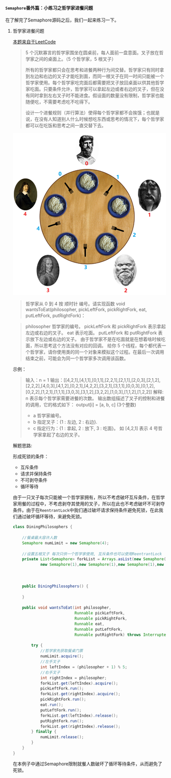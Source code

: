 #### `Semaphore`番外篇：小练习之哲学家进餐问题

在了解完了Semaphore源码之后，我们一起来练习一下。

1. 哲学家进餐问题

   [本题来自于LeetCode](https://leetcode-cn.com/problems/the-dining-philosophers/)

   > 5 个沉默寡言的哲学家围坐在圆桌前，每人面前一盘意面。叉子放在哲学家之间的桌面上。（5 个哲学家，5 根叉子）
   >
   > 所有的哲学家都只会在思考和进餐两种行为间交替。哲学家只有同时拿到左边和右边的叉子才能吃到面，而同一根叉子在同一时间只能被一个哲学家使用。每个哲学家吃完面后都需要把叉子放回桌面以供其他哲学家吃面。只要条件允许，哲学家可以拿起左边或者右边的叉子，但在没有同时拿到左右叉子时不能进食。假设面的数量没有限制，哲学家也能随便吃，不需要考虑吃不吃得下。
   >
   > 设计一个进餐规则（并行算法）使得每个哲学家都不会挨饿；也就是说，在没有人知道别人什么时候想吃东西或思考的情况下，每个哲学家都可以在吃饭和思考之间一直交替下去。

   <img src="../resource/pictures/concurrent/哲学家进餐.png" alt="哲学家进餐问题" style="zoom:80%;" />

   > 哲学家从 0 到 4 按 顺时针 编号。请实现函数 void wantsToEat(philosopher, pickLeftFork, pickRightFork, eat, putLeftFork, putRightFork)：

   > philosopher 哲学家的编号。
   > pickLeftFork 和 pickRightFork 表示拿起左边或右边的叉子。
   > eat 表示吃面。
   > putLeftFork 和 putRightFork 表示放下左边或右边的叉子。
   > 由于哲学家不是在吃面就是在想着啥时候吃面，所以思考这个方法没有对应的回调。
   > 给你 5 个线程，每个都代表一个哲学家，请你使用类的同一个对象来模拟这个过程。在最后一次调用结束之前，可能会为同一个哲学家多次调用该函数。

   示例：

   > 输入：n = 1
   > 输出：[[4,2,1],[4,1,1],[0,1,1],[2,2,1],[2,1,1],[2,0,3],[2,1,2],[2,2,2],[4,0,3],[4,1,2],[0,2,1],[4,2,2],[3,2,1],[3,1,1],[0,0,3],[0,1,2],[0,2,2],[1,2,1],[1,1,1],[3,0,3],[3,1,2],[3,2,2],[1,0,3],[1,1,2],[1,2,2]]
   > 解释:
   > n 表示每个哲学家需要进餐的次数。
   > 输出数组描述了叉子的控制和进餐的调用，它的格式如下：
   > output[i] = [a, b, c] (3个整数)
   >
   > - a 哲学家编号。
   > - b 指定叉子：{1 : 左边, 2 : 右边}.
   > - c 指定行为：{1 : 拿起, 2 : 放下, 3 : 吃面}。
   >   如 [4,2,1] 表示 4 号哲学家拿起了右边的叉子。

   解题思路:

   形成死锁的条件：

   * 互斥条件
   * 请求并保持条件
   * 不可剥夺条件
   * 循环等待

   由于一只叉子每次只能被一个哲学家拥有，所以不考虑破坏互斥条件，在哲学家用餐的过程中，不考虑剥夺其使用的叉子，所以在此也不考虑破坏不可剥夺条件。由于在`ReentrantLock`中我们通过破坏请求保持条件避免死锁，在此我们通过破坏循环等待，来避免死锁。

   ```java
   class DiningPhilosophers {
   
       //餐桌最大容许人数
       Semaphore numLimit = new Semaphore(4);
   
       //设置五根叉子 每次只供一个哲学家使用, 互斥条件也可以使用ReentrantLock
       private List<Semaphore> forkList = Arrays.asList(new Semaphore(1),
               new Semaphore(1),new Semaphore(1),new Semaphore(1),new Semaphore(1));
   
   
   
       public DiningPhilosophers() {
   
       }
   
       public void wantsToEat(int philosopher,
                              Runnable pickLeftFork,
                              Runnable pickRightFork,
                              Runnable eat,
                              Runnable putLeftFork,
                              Runnable putRightFork) throws InterruptedException {
   
           try {
               //哲学家先获取餐桌门票
               numLimit.acquire();
               //左手叉子
               int leftIndex = (philosopher + 1) % 5;
               //右手叉子
               int rightIndex = philosopher;
               forkList.get(leftIndex).acquire();
               pickLeftFork.run();
               forkList.get(rightIndex).acquire();
               pickRightFork.run();
               eat.run();
               putLeftFork.run();
               forkList.get(leftIndex).release();
               putRightFork.run();
               forkList.get(rightIndex).release();
           } finally {
               numLimit.release();
           }
       }
   }
   ```

   在本例子中通过Semaphore限制就餐人数破坏了循环等待条件，从而避免了死锁。
